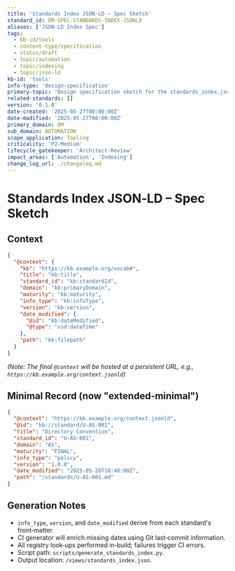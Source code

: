 ```yaml
---
title: 'Standards Index JSON-LD – Spec Sketch'
standard_id: OM-SPEC-STANDARDS-INDEX-JSONLD
aliases: ['JSON-LD Index Spec']
tags:
  - kb-id/tools
  - content-type/specification
  - status/draft
  - topic/automation
  - topic/indexing
  - topic/json-ld
kb-id: 'tools'
info-type: 'design-specification'
primary-topic: 'Design specification sketch for the standards_index.json in JSON-LD format.'
related-standards: []
version: '0.1.0'
date-created: '2025-05-27T00:00:00Z'
date-modified: '2025-05-27T00:00:00Z'
primary_domain: OM
sub_domain: AUTOMATION
scope_application: Tooling
criticality: 'P2-Medium'
lifecycle_gatekeeper: 'Architect-Review'
impact_areas: ['Automation', 'Indexing']
change_log_url: ./changelog.md
---
```

# Standards Index JSON‑LD – Spec Sketch

## Context

```json
{
  "@context": {
    "kb": "https://kb.example.org/vocab#",
    "title": "kb:title",
    "standard_id": "kb:standardId",
    "domain": "kb:primaryDomain",
    "maturity": "kb:maturity",
    "info_type": "kb:infoType",
    "version": "kb:version",
    "date_modified": {
      "@id": "kb:dateModified",
      "@type": "xsd:dateTime"
    },
    "path": "kb:filepath"
  }
}
```

*(Note: The final `@context` will be hosted at a persistent URL, e.g., `https://kb.example.org/context.jsonld`)*

## Minimal Record (now "extended‑minimal")

```json
{
  "@context": "https://kb.example.org/context.jsonld",
  "@id": "kb://standard/U-AS-001",
  "title": "Directory Convention",
  "standard_id": "U-AS-001",
  "domain": "AS",
  "maturity": "FINAL",
  "info_type": "policy",
  "version": "1.0.0",
  "date_modified": "2025-05-26T18:40:00Z",
  "path": "/standards/U-AS-001.md"
}
```

## Generation Notes

*   `info_type`, `version`, and `date_modified` derive from each standard's front‑matter.
*   CI generator will enrich missing dates using Git last‑commit information.
*   All registry look‑ups performed in‑build; failures trigger CI errors.
*   Script path: `scripts/generate_standards_index.py`.
*   Output location: `/views/standards_index.json`.